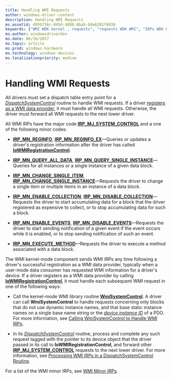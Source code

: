 ```yaml
---
title: Handling WMI Requests
author: windows-driver-content
description: Handling WMI Requests
ms.assetid: d95b736c-045d-4888-8bab-b0a6201f8830
keywords: ["WMI WDK kernel , requests", "requests WDK WMI", "IRPs WDK WMI"]
ms.author: windowsdriverdev
ms.date: 06/16/2017
ms.topic: article
ms.prod: windows-hardware
ms.technology: windows-devices
ms.localizationpriority: medium
---
```


# Handling WMI Requests





All drivers must set a dispatch table entry point for a [*DispatchSystemControl*](https://msdn.microsoft.com/library/windows/hardware/ff543412) routine to handle WMI requests. If a driver [registers as a WMI data provider](registering-as-a-wmi-data-provider.md), it must handle all WMI requests. Otherwise, the driver must forward all WMI requests to the next lower driver.

All WMI IRPs have the major code [**IRP\_MJ\_SYSTEM\_CONTROL**](https://msdn.microsoft.com/library/windows/hardware/ff550813) and a one of the following minor codes:

-   [**IRP\_MN\_REGINFO**](irp-mn-reginfo.md), [**IRP\_MN\_REGINFO\_EX**](irp-mn-reginfo-ex.md)—Queries or updates a driver's registration information after the driver has called [**IoWMIRegistrationControl**](https://msdn.microsoft.com/library/windows/hardware/ff550480).

-   [**IRP\_MN\_QUERY\_ALL\_DATA**](irp-mn-query-all-data.md), [**IRP\_MN\_QUERY\_SINGLE\_INSTANCE**](irp-mn-query-single-instance.md)—Queries for all instances or a single instance of a given data block.

-   [**IRP\_MN\_CHANGE\_SINGLE\_ITEM**](irp-mn-change-single-item.md), [**IRP\_MN\_CHANGE\_SINGLE\_INSTANCE**](irp-mn-change-single-instance.md)—Requests the driver to change a single item or multiple items in an instance of a data block.

-   [**IRP\_MN\_ENABLE\_COLLECTION**](irp-mn-enable-collection.md), [**IRP\_MN\_DISABLE\_COLLECTION**](irp-mn-disable-collection.md)—Requests the driver to start accumulating data for a block that the driver registered as expensive to collect, or to stop accumulating data for such a block.

-   [**IRP\_MN\_ENABLE\_EVENTS**](irp-mn-enable-events.md), [**IRP\_MN\_DISABLE\_EVENTS**](irp-mn-disable-events.md)—Requests the driver to start sending notification of a given event if the event occurs while it is enabled, or to stop sending notification of such an event.

-   [**IRP\_MN\_EXECUTE\_METHOD**](irp-mn-execute-method.md)—Requests the driver to execute a method associated with a data block.

The WMI kernel-mode component sends WMI IRPs any time following a driver's successful registration as a WMI data provider, typically when a user-mode data consumer has requested WMI information for a driver's device. If a driver registers as a WMI data provider by calling [**IoWMIRegistrationControl**](https://msdn.microsoft.com/library/windows/hardware/ff550480), it must handle each subsequent WMI request in one of the following ways:

-   Call the kernel-mode WMI library routine [**WmiSystemControl**](https://msdn.microsoft.com/library/windows/hardware/ff565834). A driver can call **WmiSystemControl** to handle requests concerning only blocks that do not use dynamic instance names, and that base static instance names on a single base name string or the [*device instance ID*](https://msdn.microsoft.com/library/windows/hardware/ff556277#wdkgloss-device-instance-id) of a PDO. For more information, see [Calling WmiSystemControl to Handle WMI IRPs](calling-wmisystemcontrol-to-handle-wmi-irps.md).

-   In its [*DispatchSystemControl*](https://msdn.microsoft.com/library/windows/hardware/ff543412) routine, process and complete any such request tagged with the pointer to its device object that the driver passed in its call to **IoWMIRegistrationControl**, and forward other [**IRP\_MJ\_SYSTEM\_CONTROL**](https://msdn.microsoft.com/library/windows/hardware/ff550813) requests to the next lower driver. For more information, see [Processing WMI IRPs in a DispatchSystemControl Routine](processing-wmi-irps-in-a-dispatchsystemcontrol-routine.md).

For a list of the WMI minor IRPs, see [WMI Minor IRPs](wmi-minor-irps.md). 

 




